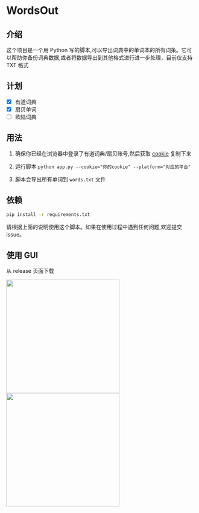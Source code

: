 # WordsOut

## 介绍

这个项目是一个用 Python 写的脚本,可以导出词典中的单词本的所有词条。它可以帮助你备份词典数据,或者将数据导出到其他格式进行进一步处理，目前仅支持 TXT 格式

## 计划

- [x] 有道词典
- [x] 扇贝单词
- [ ] 欧陆词典

## 用法

1. 确保你已经在浏览器中登录了有道词典/扇贝账号,然后获取 [cookie](./screens/cookie.png) 复制下来

2. 运行脚本:`python app.py --cookie="你的cookie" --platform="对应的平台"`

3. 脚本会导出所有单词到 `words.txt` 文件


## 依赖

```bash
pip install -r requirements.txt
```

请根据上面的说明使用这个脚本。如果在使用过程中遇到任何问题,欢迎提交 issue。


## 使用 GUI

从 release 页面下载

<image src="./screens/app-screen-shot.png" width="300"/><image src="./screens/app-screen-shot1.png" width="300"/>

